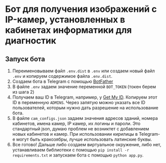 # Бот для получения изображений с IP-камер, установленных в кабинетах информатики для диагностик

## Запуск бота

1. Переименовываем файл ```.env.dist``` в ```.env``` или создаем новый файл ```.env``` и копируем содержимое файла ```.env.dist```.
2. Создаем бота в Telegram с помощью [BotFather](https://t.me/BotFather)
3. В файле ```.env``` задаем значение переменной ```BOT_TOKEN``` (токен берем из шага 2)
4. Получаем ваш ID в Telegram, например, у [Get My ID](https://t.me/getmyid_bot). Копируем этот ID в переменную ```ADMINS```. Через запятую можно указать все ID пользователей, которым нужно дать разрешение на использование бота.
5. В файле ```cam_configs.json``` задаем значения адресов зданий, номера кабинетов, имена камер, IP камер, их логины и пароли. Это стандартный json, думаю проблем не возниктет с добавлением новых кабинетов и камер. При использовании кирилицы в Telegram-e могут быть кракозябры, лучше использовать латинские буквы. 
6. Все готово! Дальше либо создаем виртуальное окружение, либо нет, устанавливаем библиотеки с помощью ```pip install -r requirements.txt``` и запускаем бота с помощью ```python app.py```.
